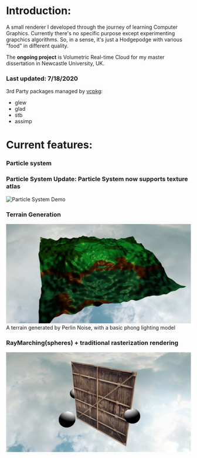 # Introduction:
A small renderer I developed through the journey of learning Computer Graphics. Currently there's no specific purpose except experimenting grapchics algorithms. So, in a sense, it's just a Hodgepodge with various "food" in different quality.

The **ongoing project** is Volumetric Real-time Cloud for my master dissertation in Newcastle University, UK.

### **Last updated: 7/18/2020**
3rd Party packages managed by [vcpkg](https://github.com/microsoft/vcpkg):
- glew
- glad
- stb
- assimp

# Current features:
### Particle system
### Particle System Update: Particle System now supports texture atlas
![Particle System Demo](demo/PS_texAtlas.gif)  

### Terrain Generation
![Map Demo](demo/terrain.jpg "Randomly generated terrain") 
A terrain generated by Perlin Noise, with a basic phong lighting model

### RayMarching(spheres) + traditional rasterization rendering
![raymarching Demo](demo/raymarching.jpg)  
